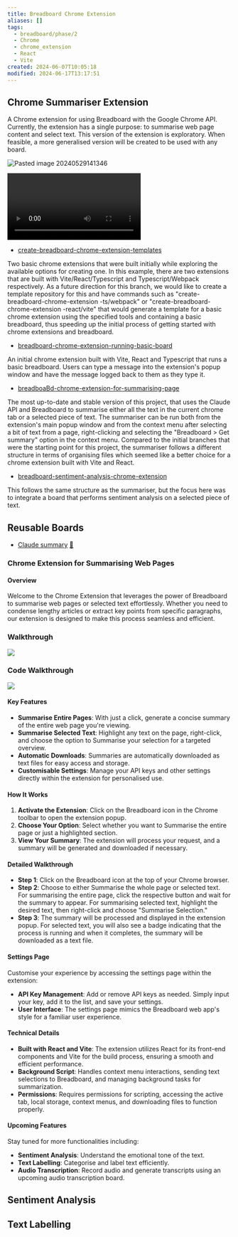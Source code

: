 ```yaml
---
title: Breadboard Chrome Extension
aliases: []
tags:
  - breadboard/phase/2
  - Chrome
  - chrome_extension
  - React
  - Vite
created: 2024-06-07T10:05:18
modified: 2024-06-17T13:17:51
---
```


## Chrome Summariser Extension

A Chrome extension for using Breadboard with the Google Chrome API. Currently, the extension has a single purpose: to summarise web page content and select text. This version of the extension is exploratory. When feasible, a more generalised version will be created to be used with any board.

![Pasted image 20240529141346](projects/Breadboard/files/Pasted%20image%2020240529141346.png)

![333637740-a11a3778-4426-421b-8d26-df431da5abc5](projects/Breadboard/files/333637740-a11a3778-4426-421b-8d26-df431da5abc5.mov)

- [create-breadboard-chrome-extension-templates](https://github.com/ExaDev/breadboard/tree/create-breadboard-chrome-extension-templates/packages/breadboard-chrome-extensions)

Two basic chrome extensions that were built initially while exploring the available options for creating one. In this example, there are two extensions that are built with Vite/React/Typescript and Typescript/Webpack respectively. As a future direction for this branch, we would like to create a template repository for this and have commands such as "create-breadboard-chrome-extension -ts/webpack" or "create-breadboard-chrome-extension -react/vite" that would generate a template for a basic chrome extension using the specified tools and containing a basic breadboard, thus speeding up the initial process of getting started with chrome extensions and breadboard.

- [breadboard-chrome-extension-running-basic-board](https://github.com/ExaDev/breadboard/tree/breadboard-chrome-extension-running-basic-board/packages/breadboard-chrome-extension)

An initial chrome extension built with Vite, React and Typescript that runs a basic breadboard. Users can type a message into the extension's popup window and have the message logged back to them as they type it.

- [breadboaBd-chrome-extension-for-summarising-page](https://github.com/ExaDev/breadboard/tree/breadboard-chrome-extension-for-summarising-page/packages/breadboard-chrome-extension)

The most up-to-date and stable version of this project, that uses the Claude API and Breadboard to summarise either all the text in the current chrome tab or a selected piece of text. The summariser can be run both from the extension's main popup window and from the context menu after selecting a bit of text from a page, right-clicking and selecting the "Breadboard > Get summary" option in the context menu. Compared to the initial branches that were the starting point for this project, the summariser follows a different structure in terms of organising files which seemed like a better choice for a chrome extension built with Vite and React.

- [breadboard-sentiment-analysis-chrome-extension](https://github.com/ExaDev/breadboard/tree/breadboard-sentiment-analysis-chrome-extension/packages/breadboard-chrome-extension)

This follows the same structure as the summariser, but the focus here was to integrate a board that performs sentiment analysis on a selected piece of text.

## Reusable Boards

- [Claude summary](https://github.com/ExaDev/breadboard/blob/claude-summarisation-board-test/packages/breadboard-chrome-extension/src/breadboard/graphs/claudeBoard.json)
  [🔗](https://breadboard-ai.web.app/?board=https%3A%2F%2Fraw.githubusercontent.com%2FExaDev%2Fbreadboard%2Fclaude-summarisation-board-test%2Fpackages%2Fbreadboard-chrome-extension%2Fsrc%2Fbreadboard%2Fgraphs%2FclaudeBoard.json)

### Chrome Extension for Summarising Web Pages

#### Overview

Welcome to the Chrome Extension that leverages the power of Breadboard to summarise web pages or selected text effortlessly. Whether you need to condense lengthy articles or extract key points from specific paragraphs, our extension is designed to make this process seamless and efficient.

### Walkthrough

![](https://youtu.be/X24Xggq_nNU)

### Code Walkthrough

![](https://youtu.be/YC3ueVfCxP0)

#### Key Features

- **Summarise Entire Pages**: With just a click, generate a concise summary of the entire web page you're viewing.
- **Summarise Selected Text**: Highlight any text on the page, right-click, and choose the option to Summarise your selection for a targeted overview.
- **Automatic Downloads**: Summaries are automatically downloaded as text files for easy access and storage.
- **Customisable Settings**: Manage your API keys and other settings directly within the extension for personalised use.

#### How It Works

1. **Activate the Extension**: Click on the Breadboard icon in the Chrome toolbar to open the extension popup.
2. **Choose Your Option**: Select whether you want to Summarise the entire page or just a highlighted section.
3. **View Your Summary**: The extension will process your request, and a summary will be generated and downloaded if necessary.

#### Detailed Walkthrough

- **Step 1**: Click on the Breadboard icon at the top of your Chrome browser.
- **Step 2**: Choose to either Summarise the whole page or selected text. For summarising the entire page, click the respective button and wait for the summary to appear. For summarising selected text, highlight the desired text, then right-click and choose "Summarise Selection."
- **Step 3**: The summary will be processed and displayed in the extension popup. For selected text, you will also see a badge indicating that the process is running and when it completes, the summary will be downloaded as a text file.

#### Settings Page

Customise your experience by accessing the settings page within the extension:

- **API Key Management**: Add or remove API keys as needed. Simply input your key, add it to the list, and save your settings.
- **User Interface**: The settings page mimics the Breadboard web app's style for a familiar user experience.

#### Technical Details

- **Built with React and Vite**: The extension utilizes React for its front-end components and Vite for the build process, ensuring a smooth and efficient performance.
- **Background Script**: Handles context menu interactions, sending text selections to Breadboard, and managing background tasks for summarization.
- **Permissions**: Requires permissions for scripting, accessing the active tab, local storage, context menus, and downloading files to function properly.

#### Upcoming Features

Stay tuned for more functionalities including:

- **Sentiment Analysis**: Understand the emotional tone of the text.
- **Text Labelling**: Categorise and label text efficiently.
- **Audio Transcription**: Record audio and generate transcripts using an upcoming audio transcription board.

## Sentiment Analysis

## Text Labelling
